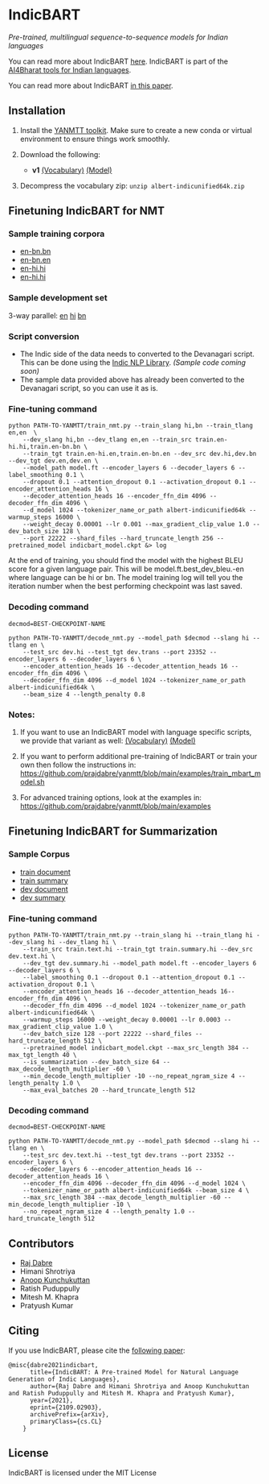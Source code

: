 # IndicBART

_Pre-trained, multilingual sequence-to-sequence models for Indian languages_

You can read more about IndicBART [here](https://indicnlp.ai4bharat.org/indic-bart). IndicBART is part of the [AI4Bharat tools for Indian languages](https://indicnlp.ai4bharat.org).

You can read more about IndicBART [in this paper](https://arxiv.org/abs/2109.02903).

## Installation

1. Install the [YANMTT toolkit](https://github.com/prajdabre/yanmtt). Make sure to create a new conda or virtual environment to ensure things work smoothly.
2. Download the following: 

    - **v1** [(Vocabulary)](https://storage.googleapis.com/ai4bharat-indicnlg-public/indic-bart-v1/albert-indicunified64k.zip) 
             [(Model)](https://storage.googleapis.com/ai4bharat-indicnlg-public/indic-bart-v1/indicbart_model.ckpt) 

3. Decompress the vocabulary zip: `unzip albert-indicunified64k.zip`

## Finetuning IndicBART for NMT

### Sample training corpora

- [en-bn.bn](https://storage.googleapis.com/ai4bharat-indicnlg-public/sample_data/train.en-bn.bn)
- [en-bn.en](https://storage.googleapis.com/ai4bharat-indicnlg-public/sample_data/train.en-bn.en)
- [en-hi.hi](https://storage.googleapis.com/ai4bharat-indicnlg-public/sample_data/train.en-hi.hi)
- [en-hi.hi](https://storage.googleapis.com/ai4bharat-indicnlg-public/sample_data/train.en-hi.en) 

### Sample development set

3-way parallel: [en](https://storage.googleapis.com/ai4bharat-indicnlg-public/sample_data/dev.en) [hi](https://storage.googleapis.com/ai4bharat-indicnlg-public/sample_data/dev.hi) [bn](https://storage.googleapis.com/ai4bharat-indicnlg-public/sample_data/dev.bn) 

### Script conversion

- The Indic side of the data needs to converted to the Devanagari script. This can be done using the [Indic NLP Library](https://github.com/anoopkunchukuttan/indic_nlp_library). _(Sample code coming soon)_
- The sample data provided above has already been converted to the Devanagari script, so you can use it as is. 

### Fine-tuning command

```
python PATH-TO-YANMTT/train_nmt.py --train_slang hi,bn --train_tlang en,en  \
    --dev_slang hi,bn --dev_tlang en,en --train_src train.en-hi.hi,train.en-bn.bn \
    --train_tgt train.en-hi.en,train.en-bn.en --dev_src dev.hi,dev.bn --dev_tgt dev.en,dev.en \
    --model_path model.ft --encoder_layers 6 --decoder_layers 6 --label_smoothing 0.1 \
    --dropout 0.1 --attention_dropout 0.1 --activation_dropout 0.1 --encoder_attention_heads 16 \
    --decoder_attention_heads 16 --encoder_ffn_dim 4096 --decoder_ffn_dim 4096 \
    --d_model 1024 --tokenizer_name_or_path albert-indicunified64k --warmup_steps 16000 \
    --weight_decay 0.00001 --lr 0.001 --max_gradient_clip_value 1.0 --dev_batch_size 128 \
    --port 22222 --shard_files --hard_truncate_length 256 --pretrained_model indicbart_model.ckpt &> log
```

At the end of training, you should find the model with the highest BLEU score for a given language pair. This will be model.ft.best_dev_bleu.<language>-en where language can be  hi or bn. The model training log will tell you the iteration number when the best performing checkpoint was last saved. <br>

### Decoding command
  
```
decmod=BEST-CHECKPOINT-NAME
    
python PATH-TO-YANMTT/decode_nmt.py --model_path $decmod --slang hi --tlang en \
    --test_src dev.hi --test_tgt dev.trans --port 23352 --encoder_layers 6 --decoder_layers 6 \
    --encoder_attention_heads 16 --decoder_attention_heads 16 --encoder_ffn_dim 4096 \
    --decoder_ffn_dim 4096 --d_model 1024 --tokenizer_name_or_path albert-indicunified64k \
    --beam_size 4 --length_penalty 0.8
```

### Notes:


1. If you want to use an IndicBART model with language specific scripts, we provide that variant as well: [(Vocabulary)](https://storage.googleapis.com/ai4bharat-indicnlg-public/indic-bart-v1/albert-indic64k.zip) [(Model)](https://storage.googleapis.com/ai4bharat-indicnlg-public/indic-bart-v1/separate_script_indicbart_model.ckpt) 
    
2. If you want to perform additional pre-training of IndicBART or train your own then follow the instructions in: https://github.com/prajdabre/yanmtt/blob/main/examples/train_mbart_model.sh 
    
3. For advanced training options, look at the examples in: https://github.com/prajdabre/yanmtt/blob/main/examples 
   
## Finetuning IndicBART for Summarization

### Sample Corpus

- [train document](https://storage.googleapis.com/ai4bharat-indicnlg-public/sample_data/train.text.hi)
- [train summary](https://storage.googleapis.com/ai4bharat-indicnlg-public/sample_data/train.summary.hi)
- [dev document](https://storage.googleapis.com/ai4bharat-indicnlg-public/sample_data/dev.text.hi)
- [dev summary](https://storage.googleapis.com/ai4bharat-indicnlg-public/sample_data/dev.summary.hi) 

### Fine-tuning command

```
python PATH-TO-YANMTT/train_nmt.py --train_slang hi --train_tlang hi --dev_slang hi --dev_tlang hi \
    --train_src train.text.hi --train_tgt train.summary.hi --dev_src dev.text.hi \
    --dev_tgt dev.summary.hi --model_path model.ft --encoder_layers 6 --decoder_layers 6 \
    --label_smoothing 0.1 --dropout 0.1 --attention_dropout 0.1 --activation_dropout 0.1 \
    --encoder_attention_heads 16 --decoder_attention_heads 16--encoder_ffn_dim 4096 \
    --decoder_ffn_dim 4096 --d_model 1024 --tokenizer_name_or_path albert-indicunified64k \
    --warmup_steps 16000 --weight_decay 0.00001 --lr 0.0003 --max_gradient_clip_value 1.0 \
    --dev_batch_size 128 --port 22222 --shard_files --hard_truncate_length 512 \
    --pretrained_model indicbart_model.ckpt --max_src_length 384 --max_tgt_length 40 \
    --is_summarization --dev_batch_size 64 --max_decode_length_multiplier -60 \
    --min_decode_length_multiplier -10 --no_repeat_ngram_size 4 --length_penalty 1.0 \
    --max_eval_batches 20 --hard_truncate_length 512 
```

### Decoding command
  
```
decmod=BEST-CHECKPOINT-NAME
    
python PATH-TO-YANMTT/decode_nmt.py --model_path $decmod --slang hi --tlang en \
    --test_src dev.text.hi --test_tgt dev.trans --port 23352 --encoder_layers 6 \
    --decoder_layers 6 --encoder_attention_heads 16 --decoder_attention_heads 16 \
    --encoder_ffn_dim 4096 --decoder_ffn_dim 4096 --d_model 1024 \
    --tokenizer_name_or_path albert-indicunified64k --beam_size 4 \
    --max_src_length 384 --max_decode_length_multiplier -60 --min_decode_length_multiplier -10 \
    --no_repeat_ngram_size 4 --length_penalty 1.0 --hard_truncate_length 512 
```  
    
## Contributors
    
- [Raj Dabre](mailto:prajdabre@gmail.com)
- Himani Shrotriya
- [Anoop Kunchukuttan](mailto:anoop.kunchukuttan@gmail.com)
- Ratish Puduppully 
- Mitesh M. Khapra  
- Pratyush Kumar

## Citing
    
If you use IndicBART, please cite the [following paper](https://arxiv.org/abs/2109.02903):

```
@misc{dabre2021indicbart,
      title={IndicBART: A Pre-trained Model for Natural Language Generation of Indic Languages}, 
      author={Raj Dabre and Himani Shrotriya and Anoop Kunchukuttan and Ratish Puduppully and Mitesh M. Khapra and Pratyush Kumar},
      year={2021},
      eprint={2109.02903},
      archivePrefix={arXiv},
      primaryClass={cs.CL}
    }    
```   

## License
    
IndicBART is licensed under the MIT License    
